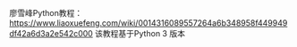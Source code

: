 廖雪峰Python教程：
  https://www.liaoxuefeng.com/wiki/0014316089557264a6b348958f449949df42a6d3a2e542c000
该教程基于Python 3 版本